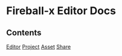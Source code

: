 # Fireball-x Editor Docs

## Contents

[Editor](editor.md)
[Project](project.md)
[Asset](asset.md)
[Share](share.md)